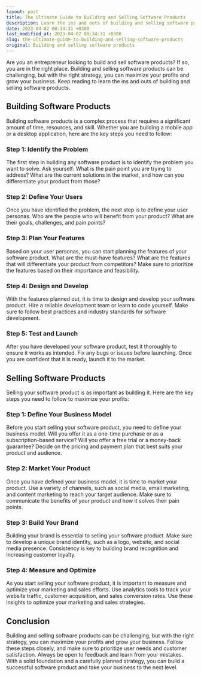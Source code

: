 ```yaml
---
layout: post
title: The Ultimate Guide to Building and Selling Software Products
description: Learn the ins and outs of building and selling software products and how you can maximize your profits.
date: 2023-04-02 00:34:31 +0300
last_modified_at: 2023-04-02 00:34:31 +0300
slug: the-ultimate-guide-to-building-and-selling-software-products
original: Building and selling software products
---
```

Are you an entrepreneur looking to build and sell software products? If so, you are in the right place. Building and selling software products can be challenging, but with the right strategy, you can maximize your profits and grow your business. Keep reading to learn the ins and outs of building and selling software products.

## Building Software Products

Building software products is a complex process that requires a significant amount of time, resources, and skill. Whether you are building a mobile app or a desktop application, here are the key steps you need to follow:

### Step 1: Identify the Problem

The first step in building any software product is to identify the problem you want to solve. Ask yourself: What is the pain point you are trying to address? What are the current solutions in the market, and how can you differentiate your product from those?

### Step 2: Define Your Users

Once you have identified the problem, the next step is to define your user personas. Who are the people who will benefit from your product? What are their goals, challenges, and pain points?

### Step 3: Plan Your Features

Based on your user personas, you can start planning the features of your software product. What are the must-have features? What are the features that will differentiate your product from competitors? Make sure to prioritize the features based on their importance and feasibility.

### Step 4: Design and Develop

With the features planned out, it is time to design and develop your software product. Hire a reliable development team or learn to code yourself. Make sure to follow best practices and industry standards for software development.

### Step 5: Test and Launch

After you have developed your software product, test it thoroughly to ensure it works as intended. Fix any bugs or issues before launching. Once you are confident that it is ready, launch it to the market.

## Selling Software Products

Selling your software product is as important as building it. Here are the key steps you need to follow to maximize your profits:

### Step 1: Define Your Business Model

Before you start selling your software product, you need to define your business model. Will you offer it as a one-time purchase or as a subscription-based service? Will you offer a free trial or a money-back guarantee? Decide on the pricing and payment plan that best suits your product and audience.

### Step 2: Market Your Product

Once you have defined your business model, it is time to market your product. Use a variety of channels, such as social media, email marketing, and content marketing to reach your target audience. Make sure to communicate the benefits of your product and how it solves their pain points.

### Step 3: Build Your Brand

Building your brand is essential to selling your software product. Make sure to develop a unique brand identity, such as a logo, website, and social media presence. Consistency is key to building brand recognition and increasing customer loyalty.

### Step 4: Measure and Optimize

As you start selling your software product, it is important to measure and optimize your marketing and sales efforts. Use analytics tools to track your website traffic, customer acquisition, and sales conversion rates. Use these insights to optimize your marketing and sales strategies.

## Conclusion

Building and selling software products can be challenging, but with the right strategy, you can maximize your profits and grow your business. Follow these steps closely, and make sure to prioritize user needs and customer satisfaction. Always be open to feedback and learn from your mistakes. With a solid foundation and a carefully planned strategy, you can build a successful software product and take your business to the next level.